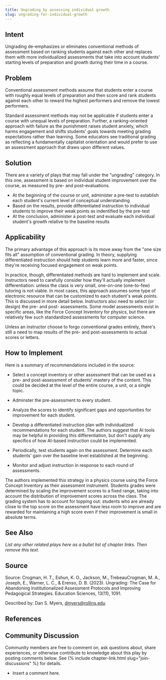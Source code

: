 ```yaml
---
title: Ungrading by assessing individual growth
slug: ungrading-for-individual-growth
---
```

## Intent

Ungrading de-emphasizes or eliminates conventional methods of assessment based on ranking students against each other and replaces them with more individualized assessments that take into account students' starting levels of preparation and growth during their time in a course.


## Problem

Conventional assessment methods assume that students enter a course with roughly equal levels of preparation and then score and rank students against each other to reward the highest performers and remove the lowest performers.

Standard assessment methods may not be applicable if students enter a course with unequal levels of preparation. Further, a ranking-oriented approach with failure as the punishment raises student anxiety, which harms engagement and shifts students' goals towards meeting grading expectations rather than learning.
Some educators see traditional grading as reflecting a fundamentally capitalist orientation and would prefer to use an assessment approach that draws upon different values.

## Solution

There are a variety of plays that may fall under the "ungrading" category. In this one, assessment is based on individual student improvement over the course, as measured by pre- and post-evaluations.

- At the beginning of the course or unit, administer a pre-test to establish each student's current level of conceptual understanding
- Based on the results, provide differentiated instruction to individual students to improve their weak points as indentified by the pre-test
- At the conclusion, administer a post-test and evaluate each individual student's growth relative to the baseline results


## Applicability

The primary advantage of this approach is its move away from the "one size fits all" assumption of conventional grading. In theory, supplying differentiated instruction should help students learn more and faster, since they're receiving focused engagement on weak points.

In practice, though, differentiated methods are hard to implement and scale. Instructors need to carefully consider how they'll actually implement differentiation: unless the class is very small, one-on-one (one-to-few) tutoring is not viable. In most cases, this approach assumes some type of electronic resource that can be customized to each student's weak points. This is discussed in more detail below. Instructors also need to select (or design) the pre- and post- assessments. Some model assessments exist in specific areas, like the Force Concept Inventory for physics, but there are relatively few such standardized assessments for computer science.

Unless an instructor choose to forgo conventional grades entirely, there's still a need to map results of the pre- and post-assessments to actual scores or letters.

## How to Implement

Here is a summary of recommendations included in the source:

- Select a concept inventory or other assessment that can be used as a pre- and post-assessment of students' mastery of the content. This could be decided at the level of the entire course, a unit, or a single topic.

- Adminster the pre-assessment to every student.

- Analyze the scores to identify significant gaps and opportunities for improvement for each student.

- Develop a differentiated instruction plan with individualized recommendations for each student. The authors suggest that AI tools may be helpful in providing this differentiation, but don't supply any specifics of how AI-based instruction could be implemented.

- Periodically, test students again on the assessment. Determine each students' gain over the baseline level established at the beginning.

- Monitor and adjust instruction in response to each round of assessments.

The authors implemented this strategy in a physics course using the Force Concept Inventory as their assessment instrument. Students grades were determined by scaling the improvement scores to a fixed range, taking into account the distribution of improvement scores across the class. The grading system has to account for topping out: students who are already close to the top score on the assessment have less room to improve and are rewarded for maintaining a high score even if their improvement is small in absolute terms.

## See Also

_List any other related plays here as a bullet list of chapter links.
Then remove this text._


## Source

Source: Crogman, H. T., Eshun, K. O., Jackson, M., TrebeauCrogman, M. A., Joseph, E., Warner, L. C., & Erenso, D. B. (2023). Ungrading: The Case for Abandoning Institutionalized Assessment Protocols and Improving Pedagogical Strategies. Education Sciences, 13(11), 1091.

Described by: Dan S. Myers, dmyers@rollins.edu 


## References




## Community Discussion

Community members are free to comment on, ask questions about, share
experiences, or otherwise contribute to knowledge about this play by
posting comments below.
See {% include chapter-link.html slug="join-discussions" %} for details.

* Insert a comment here.
